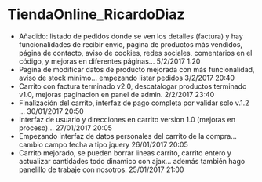 # TiendaOnline_RicardoDiaz

- Añadido: listado de pedidos donde se ven los detalles (factura) y hay funcionalidades de recibir envío, página de productos más vendidos, página
de contacto, aviso de cookies, redes sociales, comentarios en el código, y mejoras en diferentes páginas... 5/2/2017 1:20
- Pagina de modificar datos de producto mejorada con más funcionalidad, aviso de stock mínimo... empezando listar pedidos 3/2/2017 20:40
- Carrito con factura terminado v2.0, descatalogar productos terminado v1.0, mejoras paginacion en panel de admin. 2/2/2017 23:40
- Finalización del carrito, interfaz de pago completa por validar solo v.1.2 ... 30/01/2017 20:50
- Interfaz de usuario y direcciones en carrito version 1.0 (mejoras en proceso)... 27/01/2017 20:05
- Empezando interfaz de datos personales del carrito de la compra... cambio campo fecha a tipo jquery 26/01/2017 20:05
- Carrito mejorado, se pueden borrar lineas carrito, carrito entero y actualizar cantidades todo dinamico con ajax...
además también hago panelillo de trabaje con nosotros. 25/01/2017 21:00
